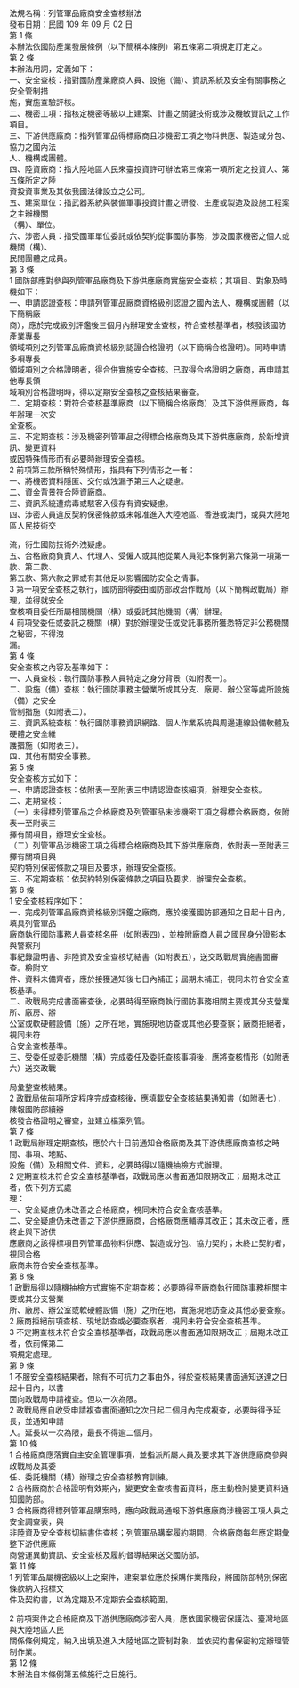 法規名稱：列管軍品廠商安全查核辦法  
發布日期：民國 109 年 09 月 02 日  
第 1 條  
本辦法依國防產業發展條例（以下簡稱本條例）第五條第二項規定訂定之。  
第 2 條  
本辦法用詞，定義如下：  
一、安全查核：指對國防產業廠商人員、設施（備）、資訊系統及安全有關事務之安全管制措  
施，實施查驗評核。  
二、機密工項：指核定機密等級以上建案、計畫之關鍵技術或涉及機敏資訊之工作項目。  
三、下游供應廠商：指列管軍品得標廠商且涉機密工項之物料供應、製造或分包、協力之國內法  
人、機構或團體。  
四、陸資廠商：指大陸地區人民來臺投資許可辦法第三條第一項所定之投資人、第五條所定之陸  
資投資事業及其依我國法律設立之公司。  
五、建案單位：指武器系統與裝備軍事投資計畫之研發、生產或製造及設施工程案之主辦機關  
（構）、單位。  
六、涉密人員：指受國軍單位委託或依契約從事國防事務，涉及國家機密之個人或機關（構）、  
民間團體之成員。  
第 3 條  
1 國防部應對參與列管軍品廠商及下游供應廠商實施安全查核；其項目、對象及時機如下：  
一、申請認證查核：申請列管軍品廠商資格級別認證之國內法人、機構或團體（以下簡稱廠  
商），應於完成級別評鑑後三個月內辦理安全查核，符合查核基準者，核發該國防產業專長  
領域項別之列管軍品廠商資格級別認證合格證明（以下簡稱合格證明）。同時申請多項專長  
領域項別之合格證明者，得合併實施安全查核。已取得合格證明之廠商，再申請其他專長領  
域項別合格證明時，得以定期安全查核之查核結果審查。  
二、定期查核：對符合查核基準廠商（以下簡稱合格廠商）及其下游供應廠商，每年辦理一次安  
全查核。  
三、不定期查核：涉及機密列管軍品之得標合格廠商及其下游供應廠商，於新增資訊、變更資料  
或因特殊情形而有必要時辦理安全查核。  
2 前項第三款所稱特殊情形，指具有下列情形之一者：  
一、將機密資料隱匿、交付或洩漏予第三人之疑慮。  
二、資金背景符合陸資廠商。  
三、資訊系統遭病毒或駭客入侵存有資安疑慮。  
四、涉密人員違反契約保密條款或未報准進入大陸地區、香港或澳門，或與大陸地區人民技術交  


流，衍生國防技術外洩疑慮。  
五、合格廠商負責人、代理人、受僱人或其他從業人員犯本條例第六條第一項第一款、第二款、  
第五款、第六款之罪或有其他足以影響國防安全之情事。  
3 第一項安全查核之執行，國防部得委由國防部政治作戰局（以下簡稱政戰局）辦理，並得就安全  
查核項目委任所屬相關機關（構）或委託其他機關（構）辦理。  
4 前項受委任或委託之機關（構）對於辦理受任或受託事務所獲悉特定非公務機關之秘密，不得洩  
漏。  
第 4 條  
安全查核之內容及基準如下：  
一、人員查核：執行國防事務人員特定之身分背景（如附表一）。  
二、設施（備）查核：執行國防事務主營業所或其分支、廠房、辦公室等處所設施（備）之安全  
管制措施（如附表二）。  
三、資訊系統查核：執行國防事務資訊網路、個人作業系統與周邊連線設備軟體及硬體之安全維  
護措施（如附表三）。  
四、其他有關安全事務。  
第 5 條  
安全查核方式如下：  
一、申請認證查核：依附表一至附表三申請認證查核細項，辦理安全查核。  
二、定期查核：  
（一）未得標列管軍品之合格廠商及列管軍品未涉機密工項之得標合格廠商，依附表一至附表三  
擇有關項目，辦理安全查核。  
（二）列管軍品涉機密工項之得標合格廠商及其下游供應廠商，依附表一至附表三擇有關項目與  
契約特別保密條款之項目及要求，辦理安全查核。  
三、不定期查核：依契約特別保密條款之項目及要求，辦理安全查核。  
第 6 條  
1 安全查核程序如下：  
一、完成列管軍品廠商資格級別評鑑之廠商，應於接獲國防部通知之日起十日內，填具列管軍品  
廠商執行國防事務人員查核名冊（如附表四），並檢附廠商人員之國民身分證影本與警察刑  
事紀錄證明書、非陸資及安全查核切結書（如附表五），送交政戰局實施書面審查。檢附文  
件、資料未備齊者，應於接獲通知後七日內補正；屆期未補正，視同未符合安全查核基準。  
二、政戰局完成書面審查後，必要時得至廠商執行國防事務相關主要或其分支營業所、廠房、辦  
公室或軟硬體設備（施）之所在地，實施現地訪查或其他必要查察；廠商拒絕者，視同未符  
合安全查核基準。  
三、受委任或委託機關（構）完成委任及委託查核事項後，應將查核情形（如附表六）送交政戰  


局彙整查核結果。  
2 政戰局依前項所定程序完成查核後，應填載安全查核結果通知書（如附表七），陳報國防部續辦  
核發合格證明之審查，並建立檔案列管。  
第 7 條  
1 政戰局辦理定期查核，應於六十日前通知合格廠商及其下游供應廠商查核之時間、事項、地點、  
設施（備）及相關文件、資料，必要時得以隨機抽檢方式辦理。  
2 定期查核未符合安全查核基準者，政戰局應以書面通知限期改正；屆期未改正者，依下列方式處  
理：  
一、安全疑慮仍未改善之合格廠商，視同未符合安全查核基準。  
二、安全疑慮仍未改善之下游供應廠商，合格廠商應輔導其改正；其未改正者，應終止與下游供  
應廠商之該得標項目列管軍品物料供應、製造或分包、協力契約；未終止契約者，視同合格  
廠商未符合安全查核基準。  
第 8 條  
1 政戰局得以隨機抽檢方式實施不定期查核；必要時得至廠商執行國防事務相關主要或其分支營業  
所、廠房、辦公室或軟硬體設備（施）之所在地，實施現地訪查及其他必要查察。  
2 廠商拒絕前項查核、現地訪查或必要查察者，視同未符合安全查核基準。  
3 不定期查核未符合安全查核基準者，政戰局應以書面通知限期改正；屆期未改正者，依前條第二  
項規定處理。  
第 9 條  
1 不服安全查核結果者，除有不可抗力之事由外，得於查核結果書面通知送達之日起十日內，以書  
面向政戰局申請複查。但以一次為限。  
2 政戰局應自收受申請複查書面通知之次日起二個月內完成複查，必要時得予延長，並通知申請  
人。延長以一次為限，最長不得逾二個月。  
第 10 條  
1 合格廠商應落實自主安全管理事項，並指派所屬人員及要求其下游供應廠商參與政戰局及其委  
任、委託機關（構）辦理之安全查核教育訓練。  
2 合格廠商於合格證明有效期內，變更安全查核書面資料，應主動檢附變更資料通知國防部。  
3 合格廠商得標列管軍品購案時，應向政戰局通報下游供應廠商涉機密工項人員之安全調查表，與  
非陸資及安全查核切結書供查核；列管軍品購案履約期間，合格廠商每年應定期彙整下游供應廠  
商營運異動資訊、安全查核及履約督導結果送交國防部。  
第 11 條  
1 列管軍品屬機密級以上之案件，建案單位應於採購作業階段，將國防部特別保密條款納入招標文  
件及契約書，以為定期及不定期安全查核範圍。  


2 前項案件之合格廠商及下游供應廠商涉密人員，應依國家機密保護法、臺灣地區與大陸地區人民  
關係條例規定，納入出境及進入大陸地區之管制對象，並依契約書保密約定辦理管制作業。  
第 12 條  
本辦法自本條例第五條施行之日施行。  


